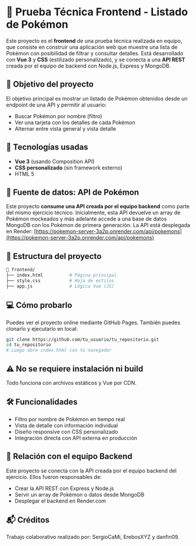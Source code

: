 
# 🧪 Prueba Técnica Frontend - Listado de Pokémon

Este proyecto es el **frontend** de una prueba técnica realizada en equipo, que consiste en construir una aplicación web que muestre una lista de Pokémon con posibilidad de filtrar y consultar detalles.
Está desarrollado con **Vue 3** y **CSS** (estilizado personalizado), y se conecta a una **API REST** creada por el equipo de backend con Node.js, Express y MongoDB.

## 🧩 Objetivo del proyecto
El objetivo principal es mostrar un listado de Pokémon obtenidos desde un endpoint de una API y permitir al usuario:
- Buscar Pokémon por nombre (filtro)
- Ver una tarjeta con los detalles de cada Pokémon
- Alternar entre vista general y vista detalle

## 🚀 Tecnologías usadas
- **Vue 3** (usando Composition API)
- **CSS personalizado** (sin framework externo)
- HTML 5

## 📡 Fuente de datos: API de Pokémon
Este proyecto **consume una API creada por el equipo backend** como parte del mismo ejercicio técnico. Inicialmente, esta API devuelve un array de Pokémon mockeados y más adelante accede a una base de datos MongoDB con los Pokémon de primera generación.
La API está desplegada en Render: [https://pokemon-server-3a2p.onrender.com/api/pokemons](https://pokemon-server-3a2p.onrender.com/api/pokemons)

## 🧠 Estructura del proyecto
```bash
📁 frontend/
├── index.html          # Página principal
├── style.css           # Hoja de estilos
├── app.js              # Lógica Vue (JS)
```

## 💻 Cómo probarlo
Puedes ver el proyecto online mediante GitHub Pages.
También puedes clonarlo y ejecutarlo en local:
```bash
git clone https://github.com/tu_usuario/tu_repositorio.git
cd tu_repositorio
# Luego abre index.html con tu navegador
```

## ⚠️ No se requiere instalación ni build
Todo funciona con archivos estáticos y Vue por CDN.

## 🛠️ Funcionalidades
- Filtro por nombre de Pokémon en tiempo real
- Vista de detalle con información individual
- Diseño responsive con CSS personalizado
- Integración directa con API externa en producción

## 🔗 Relación con el equipo Backend
Este proyecto se conecta con la API creada por el equipo backend del ejercicio. Ellos fueron responsables de:
- Crear la API REST con Express y Node.js
- Servir un array de Pokémon o datos desde MongoDB
- Desplegar el backend en Render.com

## 📬 Créditos
Trabajo colaborativo realizado por: SergioCaMi, ErebosXYZ y danfin09.

